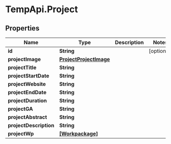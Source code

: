 # TempApi.Project

## Properties

Name | Type | Description | Notes
------------ | ------------- | ------------- | -------------
**id** | **String** |  | [optional] 
**projectImage** | [**ProjectProjectImage**](ProjectProjectImage.md) |  | 
**projectTitle** | **String** |  | 
**projectStartDate** | **String** |  | 
**projectWebsite** | **String** |  | 
**projectEndDate** | **String** |  | 
**projectDuration** | **String** |  | 
**projectGA** | **String** |  | 
**projectAbstract** | **String** |  | 
**projectDescription** | **String** |  | 
**projectWp** | [**[Workpackage]**](Workpackage.md) |  | 


